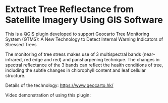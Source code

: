 # Extract Tree Reflectance from Satellite Imagery Using GIS Software

This is a QGIS plugin developed to support Geocarto Tree Monitoring System (GTMS): A New Technology to Detect Internal Warning Indicators of Stressed Trees

The monitoring of tree stress makes use of 3 multispectral bands (near-infrared, red edge and red) and pansharpening technique. The changes in spectral reflectance of the 3 bands can reflect the health conditions of tree, including the subtle changes in chlorophyll content and leaf cellular structure.

Details of the technology: https://www.geocarto.hk/

Video demonstration of using this plugin: 
